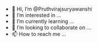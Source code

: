 - 👋 Hi, I’m @Pruthvirajsuryawanshi
- 👀 I’m interested in ...
- 🌱 I’m currently learning ...
- 💞️ I’m looking to collaborate on ...
- 📫 How to reach me ...

<!---
Pruthvirajsuryawanshi/Pruthvirajsuryawanshi is a ✨ special ✨ repository because its `README.md` (this file) appears on your GitHub profile.

